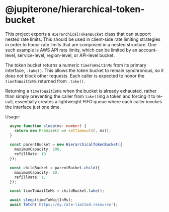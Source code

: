 # @jupiterone/hierarchical-token-bucket

This project exports a `HierarchicalTokenBucket` class that can support nested 
rate limits. This should be used in client-side rate limiting strategies in 
order to honor rate limits that are composed in a nested structure. One such 
example is AWS API rate limits, which can be limited by an account-level, 
service-level, region-level, or API-level bucket.

The token bucket returns a numeric `timeToWaitInMs` from its primary interface, 
`.take()`. This allows the token bucket to remain synchronous, so it does not 
block other requests. Each caller is expected to honor the `timeToWaitInMs` 
returned from `.take()`.

Returning a `timeToWaitInMs` when the bucket is already exhausted, rather than 
simply preventing the caller from `take()`ing a token and forcing it to re-call, 
essentially creates a lightweight FIFO queue where each caller invokes the 
interface just one time.

Usage:

```ts
  async function sleep(ms: number) {
    return new Promise(r => setTimeout(r, ms));
  }
  
  const parentBucket = new HierarchicalTokenBucket({
    maximumCapacity: 100,
    refillRate: 10
  });

  const childBucket = parentBucket.child({
    maximumCapacity: 10,
    refillRate: 1,
  });

  const timeToWaitInMs = childBucket.take();

  await sleep(timeToWaitInMs);
  await fetch('https://my.rate-limited.resource');
```